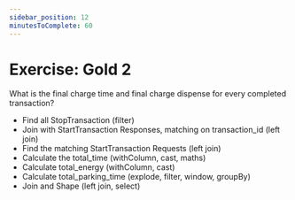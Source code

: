 ```yaml
---
sidebar_position: 12
minutesToComplete: 60
---
```


# Exercise: Gold 2
What is the final charge time and final charge dispense for every completed transaction?
* Find all StopTransaction (filter)
* Join with StartTransaction Responses, matching on transaction_id (left join)
* Find the matching StartTransaction Requests (left join)
* Calculate the total_time (withColumn, cast, maths)
* Calculate total_energy (withColumn, cast)
* Calculate total_parking_time (explode, filter, window, groupBy)
* Join and Shape (left join, select)